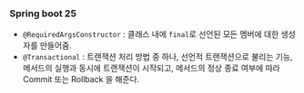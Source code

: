 ### Spring boot 25

- `@RequiredArgsConstructor` : 클래스 내에 `final`로 선언된 모든 멤버에 대한 생성자를 만들어줌.
- `@Transactional` : 트랜잭션 처리 방법 중 하나, 선언적 트랜잭션으로 불리는 기능, 메서드의 실행과 동시에 트랜잭션이 시작되고, 메서드의 정상 종료 여부에 따라 Commit 또는 Rollback 을 해준다.

